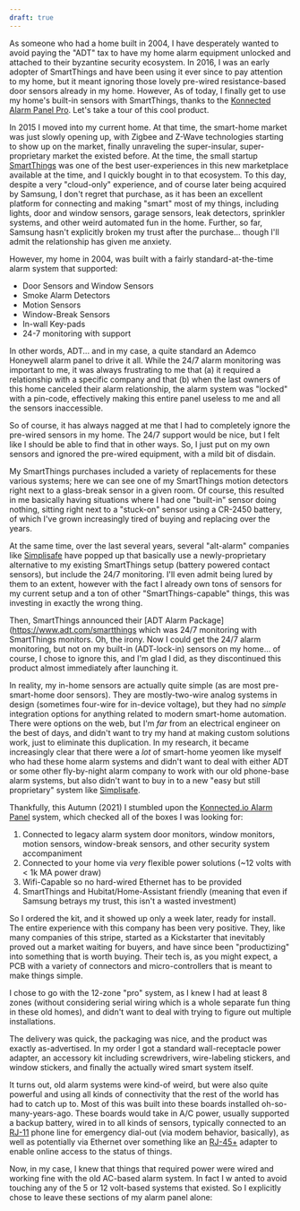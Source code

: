 ```yaml
---
draft: true
---
```


As someone who had a home built in 2004, I have desperately wanted to avoid paying the "ADT" tax to have my home alarm equipment unlocked and attached to their byzantine security ecosystem. In 2016, I was an early adopter of SmartThings and have been using it ever since to pay attention to my home, but it meant ignoring those lovely pre-wired resistance-based door sensors already in my home. However, As of today, I finally get to use my home's built-in sensors with SmartThings, thanks to the [Konnected Alarm Panel Pro](https://konnected.io). Let's take a tour of this cool product.

<!--more-->

In 2015 I moved into my current home. At that time, the smart-home market was just slowly opening up, with Zigbee and Z-Wave technologies starting to show up on the market, finally unraveling the super-insular, super-proprietary market the existed before. At the time, the small startup [SmartThings](https://smartthings.com) was one of the best user-experiences in this new marketplace available at the time, and I quickly bought in to that ecosystem. To this day, despite a very "cloud-only" experience, and of course later being acquired by Samsung, I don't regret that purchase, as it has been an excellent platform for connecting and making "smart" most of my things, including lights, door and window sensors, garage sensors, leak detectors, sprinkler systems, and other weird automated fun in the home. Further, so far, Samsung hasn't explicitly broken my trust after the purchase... though I'll admit the relationship has given me anxiety.

However, my home in 2004, was built with a fairly standard-at-the-time alarm system that supported:

* Door Sensors and Window Sensors
* Smoke Alarm Detectors
* Motion Sensors
* Window-Break Sensors
* In-wall Key-pads
* 24-7 monitoring with support

In other words, ADT... and in my case, a quite standard an Ademco Honeywell alarm panel to drive it all. While the 24/7 alarm monitoring was important to me, it was always frustrating to me that (a) it required a relationship with a specific company and that (b) when the last owners of this home canceled their alarm relationship, the alarm system was "locked" with a pin-code, effectively making this entire panel useless to me and all the sensors inaccessible.

So of course, it has always nagged at me that I had to completely ignore the pre-wired sensors in my home. The 24/7 support would be nice, but I felt like I should be able to find that in other ways. So, I just put on my own sensors and ignored the pre-wired equipment, with a mild bit of disdain.

<!-- TODO door sensor -->

<!-- TODO break sensor -->

My SmartThings purchases included a variety of replacements for these various systems; here we can see one of my SmartThings motion detectors right next to a glass-break sensor in a given room. Of course, this resulted in me basically having situations where I had one "built-in" sensor doing nothing, sitting right next to a "stuck-on" sensor using a CR-2450 battery, of which I've grown increasingly tired of buying and replacing over the years.

<!-- TODO - smartthings next to in-home -->

At the same time, over the last several years, several "alt-alarm" companies like [Simplisafe](https://simplisafe.com/) have popped up that basically use a newly-proprietary alternative to my existing SmartThings setup (battery powered contact sensors), but include the 24/7 monitoring. I'll even admit being lured by them to an extent, however with the fact I already own tons of sensors for my current setup and a ton of other "SmartThings-capable" things, this was investing in exactly the wrong thing.

Then, SmartThings announced their [ADT Alarm Package](https://www.adt.com/smartthings which was 24/7 monitoring with SmartThings monitors. Oh, the irony. Now I could get the 24/7 alarm monitoring, but not on my built-in (ADT-lock-in) sensors on my home... of course, I chose to ignore this, and I'm glad I did, as they discontinued this product almost immediately after launching it.

In reality, my in-home sensors are actually quite simple (as are most pre-smart-home door sensors). They are mostly-two-wire analog systems in design (sometimes four-wire for in-device voltage), but they had no *simple* integration options for anything related to modern smart-home automation. There were options on the web, but I'm *far* from an electrical engineer on the best of days, and didn't want to try my hand at making custom solutions work, just to eliminate this duplication. In my research, it became increasingly clear that there were a *lot* of smart-home yeomen like myself who had these home alarm systems and didn't want to deal with either ADT or some other fly-by-night alarm company to work with our old phone-base alarm systems, but also didn't want to buy in to a new "easy but still proprietary" system like [Simplisafe](https://simplisafe.com/).

Thankfully, this Autumn (2021) I stumbled upon the [Konnected.io Alarm Panel](https://konnected.io) system, which checked all of the boxes I was looking for:

1. Connected to legacy alarm system door monitors, window monitors, motion sensors, window-break sensors, and other security system accompaniment
2. Connected to your home via *very* flexible power solutions (~12 volts with < 1k MA power draw)
3. Wifi-Capable so no hard-wired Ethernet has to be provided
4. SmartThings and Hubitat/Home-Assistant friendly (meaning that even if Samsung betrays my trust, this isn't a wasted investment)

So I ordered the kit, and it showed up only a week later, ready for install. The entire experience with this company has been very positive. They, like many companies of this stripe, started as a Kickstarter that inevitably proved out a market waiting for buyers, and have since been "productizing" into something that is worth buying. Their tech is, as you might expect, a PCB with a variety of connectors and micro-controllers that is meant to make things simple.

<!-- Boxes -->

<!-- 12 alarm system picture -->

I chose to go with the 12-zone "pro" system, as I knew I had at least 8 zones (without considering serial wiring which is a whole separate fun thing in these old homes), and didn't want to deal with trying to figure out multiple installations.

The delivery was quick, the packaging was nice, and the product was exactly as-advertised. In my order I got a standard wall-receptacle power adapter, an accessory kit including screwdrivers, wire-labeling stickers, and window stickers, and finally the actually wired smart system itself.

<!-- pictures of alarm system -->

It turns out, old alarm systems were kind-of weird, but were also quite powerful and using all kinds of connectivity that the rest of the world has had to catch up to. Most of this was built into these boards installed oh-so-many-years-ago. These boards would take in A/C power, usually supported a backup battery, wired in to all kinds of sensors, typically connected to an [RJ-11](https://en.wikipedia.org/wiki/Registered_jack#RJ11,_RJ14,_RJ25_wiring) phone line for emergency dial-out (via modem behavior, basically), as well as potentially via Ethernet over something like an [RJ-45+](https://en.wikipedia.org/wiki/Registered_jack#RJ45S) adapter to enable online access to the status of things.

Now, in my case, I knew that things that required power were wired and working fine with the old AC-based alarm system. In fact I w   anted to avoid touching any of the 5 or 12 volt-based systems that existed. So I explicitly chose to leave these sections of my alarm panel alone:

<!-- diagram with circle -->

<!-- real picture with circle -->
